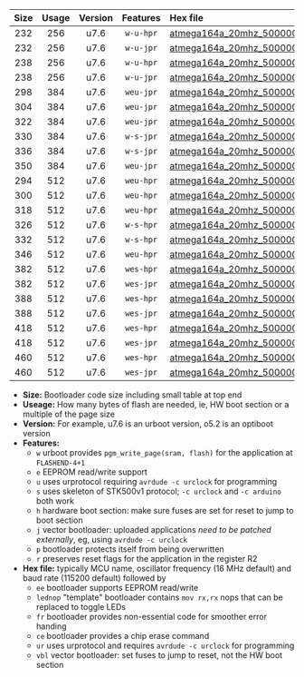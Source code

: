 |Size|Usage|Version|Features|Hex file|
|:-:|:-:|:-:|:-:|:--|
|232|256|u7.6|`w-u-hpr`|[atmega164a_20mhz_500000bps_ur.hex](https://raw.githubusercontent.com/stefanrueger/urboot/main/atmega164a_20mhz_500000bps_ur.hex)|
|232|256|u7.6|`w-u-jpr`|[atmega164a_20mhz_500000bps_ur_vbl.hex](https://raw.githubusercontent.com/stefanrueger/urboot/main/atmega164a_20mhz_500000bps_ur_vbl.hex)|
|238|256|u7.6|`w-u-hpr`|[atmega164a_20mhz_500000bps_lednop_ur.hex](https://raw.githubusercontent.com/stefanrueger/urboot/main/atmega164a_20mhz_500000bps_lednop_ur.hex)|
|238|256|u7.6|`w-u-jpr`|[atmega164a_20mhz_500000bps_lednop_ur_vbl.hex](https://raw.githubusercontent.com/stefanrueger/urboot/main/atmega164a_20mhz_500000bps_lednop_ur_vbl.hex)|
|298|384|u7.6|`weu-jpr`|[atmega164a_20mhz_500000bps_ee_ur_vbl.hex](https://raw.githubusercontent.com/stefanrueger/urboot/main/atmega164a_20mhz_500000bps_ee_ur_vbl.hex)|
|304|384|u7.6|`weu-jpr`|[atmega164a_20mhz_500000bps_ee_lednop_ur_vbl.hex](https://raw.githubusercontent.com/stefanrueger/urboot/main/atmega164a_20mhz_500000bps_ee_lednop_ur_vbl.hex)|
|322|384|u7.6|`weu-jpr`|[atmega164a_20mhz_500000bps_ee_lednop_fr_ur_vbl.hex](https://raw.githubusercontent.com/stefanrueger/urboot/main/atmega164a_20mhz_500000bps_ee_lednop_fr_ur_vbl.hex)|
|330|384|u7.6|`w-s-jpr`|[atmega164a_20mhz_500000bps_vbl.hex](https://raw.githubusercontent.com/stefanrueger/urboot/main/atmega164a_20mhz_500000bps_vbl.hex)|
|336|384|u7.6|`w-s-jpr`|[atmega164a_20mhz_500000bps_lednop_vbl.hex](https://raw.githubusercontent.com/stefanrueger/urboot/main/atmega164a_20mhz_500000bps_lednop_vbl.hex)|
|350|384|u7.6|`weu-jpr`|[atmega164a_20mhz_500000bps_ee_lednop_fr_ce_ur_vbl.hex](https://raw.githubusercontent.com/stefanrueger/urboot/main/atmega164a_20mhz_500000bps_ee_lednop_fr_ce_ur_vbl.hex)|
|294|512|u7.6|`weu-hpr`|[atmega164a_20mhz_500000bps_ee_ur.hex](https://raw.githubusercontent.com/stefanrueger/urboot/main/atmega164a_20mhz_500000bps_ee_ur.hex)|
|300|512|u7.6|`weu-hpr`|[atmega164a_20mhz_500000bps_ee_lednop_ur.hex](https://raw.githubusercontent.com/stefanrueger/urboot/main/atmega164a_20mhz_500000bps_ee_lednop_ur.hex)|
|318|512|u7.6|`weu-hpr`|[atmega164a_20mhz_500000bps_ee_lednop_fr_ur.hex](https://raw.githubusercontent.com/stefanrueger/urboot/main/atmega164a_20mhz_500000bps_ee_lednop_fr_ur.hex)|
|326|512|u7.6|`w-s-hpr`|[atmega164a_20mhz_500000bps.hex](https://raw.githubusercontent.com/stefanrueger/urboot/main/atmega164a_20mhz_500000bps.hex)|
|332|512|u7.6|`w-s-hpr`|[atmega164a_20mhz_500000bps_lednop.hex](https://raw.githubusercontent.com/stefanrueger/urboot/main/atmega164a_20mhz_500000bps_lednop.hex)|
|346|512|u7.6|`weu-hpr`|[atmega164a_20mhz_500000bps_ee_lednop_fr_ce_ur.hex](https://raw.githubusercontent.com/stefanrueger/urboot/main/atmega164a_20mhz_500000bps_ee_lednop_fr_ce_ur.hex)|
|382|512|u7.6|`wes-hpr`|[atmega164a_20mhz_500000bps_ee.hex](https://raw.githubusercontent.com/stefanrueger/urboot/main/atmega164a_20mhz_500000bps_ee.hex)|
|382|512|u7.6|`wes-jpr`|[atmega164a_20mhz_500000bps_ee_vbl.hex](https://raw.githubusercontent.com/stefanrueger/urboot/main/atmega164a_20mhz_500000bps_ee_vbl.hex)|
|388|512|u7.6|`wes-hpr`|[atmega164a_20mhz_500000bps_ee_lednop.hex](https://raw.githubusercontent.com/stefanrueger/urboot/main/atmega164a_20mhz_500000bps_ee_lednop.hex)|
|388|512|u7.6|`wes-jpr`|[atmega164a_20mhz_500000bps_ee_lednop_vbl.hex](https://raw.githubusercontent.com/stefanrueger/urboot/main/atmega164a_20mhz_500000bps_ee_lednop_vbl.hex)|
|418|512|u7.6|`wes-hpr`|[atmega164a_20mhz_500000bps_ee_lednop_fr.hex](https://raw.githubusercontent.com/stefanrueger/urboot/main/atmega164a_20mhz_500000bps_ee_lednop_fr.hex)|
|418|512|u7.6|`wes-jpr`|[atmega164a_20mhz_500000bps_ee_lednop_fr_vbl.hex](https://raw.githubusercontent.com/stefanrueger/urboot/main/atmega164a_20mhz_500000bps_ee_lednop_fr_vbl.hex)|
|460|512|u7.6|`wes-hpr`|[atmega164a_20mhz_500000bps_ee_lednop_fr_ce.hex](https://raw.githubusercontent.com/stefanrueger/urboot/main/atmega164a_20mhz_500000bps_ee_lednop_fr_ce.hex)|
|460|512|u7.6|`wes-jpr`|[atmega164a_20mhz_500000bps_ee_lednop_fr_ce_vbl.hex](https://raw.githubusercontent.com/stefanrueger/urboot/main/atmega164a_20mhz_500000bps_ee_lednop_fr_ce_vbl.hex)|

- **Size:** Bootloader code size including small table at top end
- **Useage:** How many bytes of flash are needed, ie, HW boot section or a multiple of the page size
- **Version:** For example, u7.6 is an urboot version, o5.2 is an optiboot version
- **Features:**
  + `w` urboot provides `pgm_write_page(sram, flash)` for the application at `FLASHEND-4+1`
  + `e` EEPROM read/write support
  + `u` uses urprotocol requiring `avrdude -c urclock` for programming
  + `s` uses skeleton of STK500v1 protocol; `-c urclock` and `-c arduino` both work
  + `h` hardware boot section: make sure fuses are set for reset to jump to boot section
  + `j` vector bootloader: uploaded applications *need to be patched externally*, eg, using `avrdude -c urclock`
  + `p` bootloader protects itself from being overwritten
  + `r` preserves reset flags for the application in the register R2
- **Hex file:** typically MCU name, oscillator frequency (16 MHz default) and baud rate (115200 default) followed by
  + `ee` bootloader supports EEPROM read/write
  + `lednop` "template" bootloader contains `mov rx,rx` nops that can be replaced to toggle LEDs
  + `fr` bootloader provides non-essential code for smoother error handing
  + `ce` bootloader provides a chip erase command
  + `ur` uses urprotocol and requires `avrdude -c urclock` for programming
  + `vbl` vector bootloader: set fuses to jump to reset, not the HW boot section
